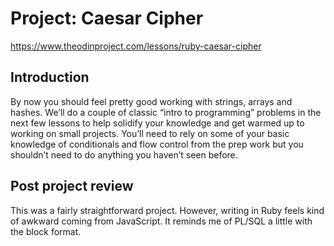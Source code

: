 # Project: Caesar Cipher

https://www.theodinproject.com/lessons/ruby-caesar-cipher

## Introduction

By now you should feel pretty good working with strings, arrays and hashes. We’ll do a couple of classic “intro to programming” problems in the next few lessons to help solidify your knowledge and get warmed up to working on small projects. You’ll need to rely on some of your basic knowledge of conditionals and flow control from the prep work but you shouldn’t need to do anything you haven’t seen before.

## Post project review

This was a fairly straightforward project. However, writing in Ruby feels kind of awkward coming from JavaScript. It reminds me of PL/SQL a little with the block format.
